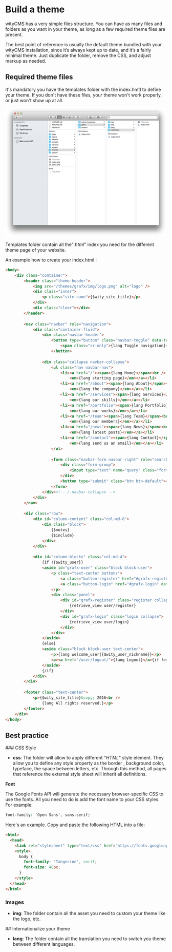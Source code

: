 # Build a theme

wityCMS has a very simple files structure. You can have as many files and folders as you want in your theme, as long as a few required theme files are present.

The best point of reference is usually the default theme bundled with your wityCMS installation, since it’s always kept up to date, and it’s a fairly minimal theme. Just duplicate the folder, remove the CSS, and adjust markup as needed.

## Required theme files

It's mandatory you have the templates folder with the index.hmtl to define your theme. If you don't have these files, your theme won't work properly, or just won't show up at all.  

![](02-folders-template.png)

Templates folder contain all the"*.html*" index you need for the different theme page of your website.

An example how to create your index.html :

```html
<body>
    <div class="container">
        <header class="theme-header">
            <img src="/themes/grafx/img/logo.png" alt="logo" />
            <div class="inner">
                <p class="site-name">{$wity_site_title}</p>
            </div>
            <div class="clear"></div>
        </header>

        <nav class="navbar" role="navigation">
            <div class="container-fluid">
                <div class="navbar-header">
                    <button type="button" class="navbar-toggle" data-toggle="collapse" data-target=".navbar-collapse">
                        <span class="sr-only">{lang Toggle navigation}</span>
                    </button>

                <div class="collapse navbar-collapse">
                    <ul class="nav navbar-nav">
                        <li><a href="/"><span>{lang Home}</span><br />
                            <em>{lang starting page}</em></a></li>
                        <li><a href="/about"><span>{lang About}</span><br />
                            <em>{lang the company}</em></a></li>
                        <li><a href="/services"><span>{lang Services}</span><br />
                            <em>{lang our skills}</em></a></li>
                        <li><a href="/portfolio"><span>{lang Portfolio}</span><br />
                            <em>{lang our works}</em></a></li>
                        <li><a href="/team"><span>{lang Team}</span><br />
                            <em>{lang our members}</em></a></li>
                        <li><a href="/news"><span>{lang News}</span><br />
                            <em>{lang latest posts}</em></a></li>
                        <li><a href="/contact"><span>{lang Contact}</span><br />
                            <em>{lang send us an email}</em></a></li>
                    </ul>

                    <form class="navbar-form navbar-right" role="search" action="/search" method="get">
                        <div class="form-group">
                            <input type="text" name="query" class="form-control" placeholder="{lang Search the website}" size="30" />
                        </div>
                        <button type="submit" class="btn btn-default"><span class="glyphicon glyphicon-search"></span></button>
                    </form>
                </div><!-- /.navbar-collapse -->
            </div>
        </nav>

        <div class="row">
            <div id="column-content" class="col-md-8">
                <div class="block">
                    {$notes}
                    {$include}
                </div>
            </div>

            <div id="column-blocks" class="col-md-4">
                {if !{$wity_user}}
                <aside id="grafx-user" class="block block-user">
                    <p class="text-center buttons">
                        <a class="button-register" href="#grafx-register" data-toggle="collapse" data-parent="#grafx-user">{lang Sign up} <img src="/themes/grafx/img/sign-in.png" alt="Sign in" /></a>
                        <a class="button-login" href="#grafx-login" data-toggle="collapse" data-parent="#grafx-user"><img src="/themes/grafx/img/login.png" alt="Login" /> {lang Login}</a>
                    </p>
                    <div class="panel">
                        <div id="grafx-register" class="register collapse">
                            {retrieve_view user/register}
                        </div>
                        <div id="grafx-login" class="login collapse">
                            {retrieve_view user/login}
                        </div>
                    </div>
                </aside>
                {else}
                <aside class="block block-user text-center">
                    <p>{lang welcome_user|{$wity_user_nickname}}</p>
                    <p><a href="/user/logout/">{lang Logout}</a>{if !empty({$wity_user_access})} - <a href="/admin/">{lang Administration}</a>{/if}</p>
                </aside>
                {/if}
            </div>
        </div>

        <footer class="text-center">
            <p>{$wity_site_title}&copy; 2016<br />
                {lang All rights reserved.}</p>
        </footer>
    </div>
</body>
```

## Best practice 

### CSS Style

* **css**: The folder will allow to apply different "*HTML*" style element. They allow you to define any style property as the border , background color, typeface, the space between letters, etc. Through this method, all pages that reference the external style sheet will inherit all definitions.

**Font**

The Google Fonts API will generate the necessary browser-specific CSS to use the fonts. All you need to do is add the font name to your CSS styles. For example:

```css
font-family: 'Open Sans', sans-serif;
```

Here's an example. Copy and paste the following HTML into a file:

```html
<html>
  <head>
    <link rel="stylesheet" type="text/css" href="https://fonts.googleapis.com/css?family=Tangerine">
    <style>
      body {
        font-family: 'Tangerine', serif;
        font-size: 48px;
      }
    </style>
  </head>
</html>
```

### Images 

* **img**: The folder contain all the asset you need to custom your theme like the logo, etc.



## Internationalize your theme

* **lang**: The folder contain all the translation you need to switch you theme between different languages.